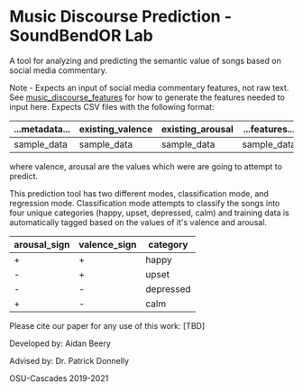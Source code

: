 # Music Discourse Prediction - SoundBendOR Lab
A tool for analyzing and predicting the semantic value of songs based on social media commentary. 

Note - Expects an input of social media commentary features, not raw text. See [music_discourse_features](https://github.com/Soundbendor/music_discourse_features) for how to generate the features needed to input here. Expects CSV files with the following format: 

|...metadata... | existing_valence | existing_arousal | ...features... |
|---------------|------------------|------------------|----------------|
|  sample_data  |    sample_data   |    sample_data   |   sample_data  |

where valence, arousal are the values which were are going to attempt to predict.

This prediction tool has two different modes, classification mode, and regression mode. Classification mode attempts to classify the songs into four unique categories (happy, upset, depressed, calm) and training data is automatically tagged based on the values of it's valence and arousal.

| arousal_sign | valence_sign | category |
|--------------|--------------|----------|
|       +      |       +      |   happy  |
|       -      |       +      |   upset  |
|       -      |       -      | depressed|
|       +      |       -      |    calm  |

Please cite our paper for any use of this work: [TBD]

Developed by: Aidan Beery

Advised by: Dr. Patrick Donnelly

OSU-Cascades 2019-2021